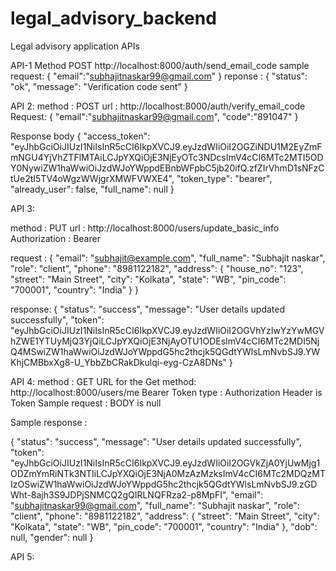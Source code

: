 # legal_advisory_backend
Legal advisory application APIs

API-1 
Method POST
http://localhost:8000/auth/send_email_code
sample request: {
    "email":"subhajitnaskar99@gmail.com"
}
reponse : {
    "status": "ok",
    "message": "Verification code sent"
}

API 2:
method : POST
url : http://localhost:8000/auth/verify_email_code
Request: {
    "email":"subhajitnaskar99@gmail.com",
    "code":"891047"
}


    	
Response body
{
  "access_token": "eyJhbGciOiJIUzI1NiIsInR5cCI6IkpXVCJ9.eyJzdWIiOiI2OGZiNDU1M2EyZmFmNGU4YjVhZTFlMTAiLCJpYXQiOjE3NjEyOTc3NDcsImV4cCI6MTc2MTI5ODY0NywiZW1haWwiOiJzdWJoYWppdEBnbWFpbC5jb20ifQ.zfZIrVhmD1sNFzCtUe2tI5TV4oWgzWWjgrXMWFVWXE4",
  "token_type": "bearer",
  "already_user": false,
  "full_name": null
}


API 3:

method : PUT
url : http://localhost:8000/users/update_basic_info
Authorization : Bearer <JWT Token >

request : {
  "email": "subhajit@example.com",
  "full_name": "Subhajit naskar",
  "role": "client",
  "phone": "8981122182",
  "address": {
    "house_no": "123",
    "street": "Main Street",
    "city": "Kolkata",
    "state": "WB",
    "pin_code": "700001",
    "country": "India"
  }
}

response: {
    "status": "success",
    "message": "User details updated successfully",
    "token": "eyJhbGciOiJIUzI1NiIsInR5cCI6IkpXVCJ9.eyJzdWIiOiI2OGVhYzIwYzYwMGVhZWE1YTUyMjQ3YjQiLCJpYXQiOjE3NjAyOTU1ODEsImV4cCI6MTc2MDI5NjQ4MSwiZW1haWwiOiJzdWJoYWppdG5hc2thcjk5QGdtYWlsLmNvbSJ9.YWKhjCMBbxXg8-U_YbbZbCRakDkulqi-eyg-CzA8DNs"
}

API 4:
method : GET
URL for the Get method: http://localhost:8000/users/me
Bearer Token type : Authorization Header is Token
Sample request : BODY is null

Sample response : 

{
    "status": "success",
    "message": "User details updated successfully",
    "token": "eyJhbGciOiJIUzI1NiIsInR5cCI6IkpXVCJ9.eyJzdWIiOiI2OGVkZjA0YjUwMjg1ODZmYmRiNTk3NTIiLCJpYXQiOjE3NjA0MzAzMzksImV4cCI6MTc2MDQzMTIzOSwiZW1haWwiOiJzdWJoYWppdG5hc2thcjk5QGdtYWlsLmNvbSJ9.zGDWht-8ajh3S9JDPjSNMCQ2gQIRLNQFRza2-p8MpFI",
    "email": "subhajitnaskar99@gmail.com",
    "full_name": "Subhajit naskar",
    "role": "client",
    "phone": "8981122182",
    "address": {
        "street": "Main Street",
        "city": "Kolkata",
        "state": "WB",
        "pin_code": "700001",
        "country": "India"
    },
    "dob": null,
    "gender": null
}

API 5:


